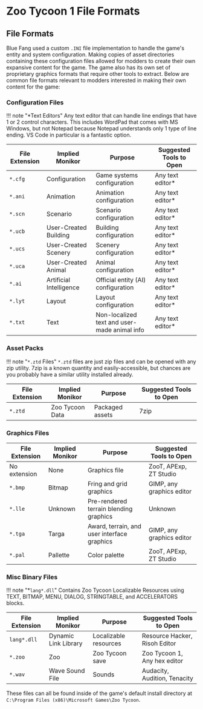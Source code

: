 # Zoo Tycoon 1 File Formats

## File Formats

Blue Fang used a custom `.INI` file implementation to handle the game's entity and system configuration. Making copies of asset directories containing these configuration files allowed for modders to create their own expansive content for the game. The game also has its own set of proprietary graphics formats that require other tools to extract. Below are common file formats relevant to modders interested in making their own content for the game:

### Configuration Files

!!! note "*Text Editors"
    Any text editor that can handle line endings that have 1 or 2 control characters. This includes WordPad that comes with MS Windows, but not Notepad because Notepad understands only 1 type of line ending. VS Code in particular is a fantastic option.

| File Extension | Implied Monikor | Purpose | Suggested Tools to Open |
| -------------- | --------------- | ------- | ------------- |
| `*.cfg`             | Configuration | Game systems configuration | Any text editor* |
| `*.ani`             | Animation | Animation configuration | Any text editor* |
| `*.scn`             | Scenario | Scenario configuration | Any text editor* |
| `*.ucb`             | User-Created Building | Building configuration | Any text editor* |
| `*.ucs`             | User-Created Scenery | Scenery configuration | Any text editor* |
| `*.uca`             | User-Created Animal | Animal configuration | Any text editor* |
| `*.ai`              | Artificial Intelligence | Official entity (AI) configuration | Any text editor* |
| `*.lyt`             | Layout | Layout configuration | Any text editor* |
| `*.txt`             | Text | Non-localized text and user-made animal info | Any text editor* |

### Asset Packs

!!! note "`*.ztd` Files"
    `*.ztd` files are just zip files and can be opened with any zip utility. 7zip is a known quantity and easily-accessible, but chances are you probably have a similar utility installed already.

| File Extension | Implied Monikor | Purpose | Suggested Tools to Open |
| -------------- | --------------- | ------- | ------------- |
| `*.ztd`             | Zoo Tycoon Data | Packaged assets  | 7zip |

### Graphics Files

| File Extension | Implied Monikor | Purpose | Suggested Tools to Open |
| -------------- | --------------- | ------- | ------------- |
| No extension        | None | Graphics file | ZooT, APExp, ZT Studio  |
| `*.bmp`             | Bitmap | Fring and grid graphics | GIMP, any graphics editor |
| `*.lle`             | Unknown | Pre-rendered terrain blending graphics | Unknown |
| `*.tga`             | Targa | Award, terrain, and user interface graphics | GIMP, any graphics editor |
| `*.pal`             | Pallette | Color palette                | ZooT, APExp, ZT Studio |

### Misc Binary Files

!!! note "*`lang*.dll`"
    Contains Zoo Tycoon Localizable Resources using TEXT, BITMAP, MENU, DIALOG, STRINGTABLE, and ACCELERATORS blocks.

| File Extension | Implied Monikor | Purpose | Suggested Tools to Open |
| -------------- | --------------- | ------- | ------------- |
| `lang*.dll`             | Dynamic Link Library | Localizable resources | Resource Hacker, Risoh Editor |
| `*.zoo`             | Zoo | Zoo Tycoon save | Zoo Tycoon 1, Any hex editor |
| `*.wav`             | Wave Sound File | Sounds | Audacity, Audition, Tenacity |

These files can all be found inside of the game's default install directory at `C:\Program Files (x86)\Microsoft Games\Zoo Tycoon`.
